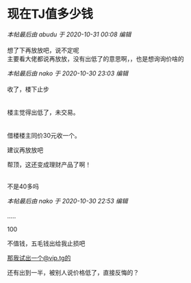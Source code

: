 # 现在TJ值多少钱


<i class="pstatus"> 本帖最后由 abudu 于 2020-10-31 00:08 编辑 </i><br />
<br />
想了下再放放吧，说不定呢<img src="static/image/smiley/default/lol.gif" smilieid="12" border="0" alt="" /><br />
主要看大佬都说再放放，没有出低了的意思啊，，也是想询询价啥的

<i class="pstatus"> 本帖最后由 nako 于 2020-10-30 23:03 编辑 </i><br />
<br />
收了，楼下止步<br />
<br />
<br />
楼主觉得出低了，未交易。<br />
<br />
<br />
借楼楼主同价30元收一个。

建议再放放吧

帮顶，这还变成理财产品了啊！<br />
<br />
<img src="static/image/smiley/default/shocked.gif" smilieid="6" border="0" alt="" /><img src="static/image/smiley/default/shocked.gif" smilieid="6" border="0" alt="" /><img src="static/image/smiley/default/shocked.gif" smilieid="6" border="0" alt="" />

<img src="static/image/smiley/yct/022.gif" smilieid="42" border="0" alt="" />不是40多吗

<i class="pstatus"> 本帖最后由 nako 于 2020-10-30 22:53 编辑 </i><br />
<br />
.....

100

不值钱，五毛钱出给我止损吧<img src="static/image/smiley/default/lol.gif" smilieid="12" border="0" alt="" />

那我试出一个@vip.tg的<img src="static/image/smiley/default/lol.gif" smilieid="12" border="0" alt="" />

还有出到一半，被别人说价格低了，直接反悔的？
